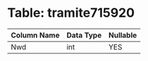 # Table: tramite715920

| Column Name | Data Type | Nullable |
|-------------|-----------|----------|
| Nwd | int | YES |
